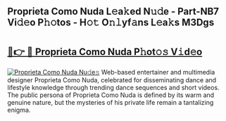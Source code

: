 ## Proprieta Como Nuda L𝚎a𝚔ed N𝚞𝚍e - Part-NB7 Vi𝚍𝚎o P𝚑𝚘tos - H𝚘𝚝 O𝚗𝚕yf𝚊ns L𝚎a𝚔s M3Dgs

# <h2><a href="http://kfewen.oniu.top/?m=Proprieta+Como+Nuda">🔗👉 🔴 Proprieta Como Nuda P𝚑ot𝚘𝚜 V𝚒d𝚎o</a></h2>

[![Proprieta Como Nuda Nu𝚍e𝚜](https://i.imgur.com/0qMVB7G.gif)](http://kfewen.oniu.top/?m=Proprieta+Como+Nuda)
Web-based entertainer and multimedia designer Proprieta Como Nuda, celebrated for disseminating dance and lifestyle knowledge through trending dance sequences and short videos. The public persona of Proprieta Como Nuda is defined by its warm and genuine nature, but the mysteries of his private life remain a tantalizing enigma.  
